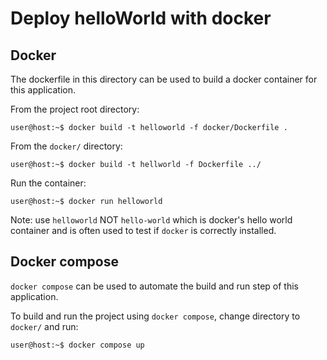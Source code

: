 # Deploy helloWorld with docker

## Docker

The dockerfile in this directory can be used to build a docker container for this application.

From the project root directory:

```console
user@host:~$ docker build -t helloworld -f docker/Dockerfile .
```

From the `docker/` directory:

```console
user@host:~$ docker build -t hellworld -f Dockerfile ../
```

Run the container:

```console
user@host:~$ docker run helloworld
```

Note: use `helloworld` NOT `hello-world` which is docker's hello world container and is often used to test if `docker` is correctly installed.

## Docker compose

`docker compose` can be used to automate the build and run step of this application.

To build and run the project using `docker compose`, change directory to `docker/` and run:

```console
user@host:~$ docker compose up
```